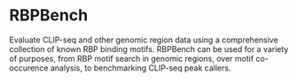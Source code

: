# RBPBench
Evaluate CLIP-seq and other genomic region data using a comprehensive collection of known RBP binding motifs. RBPBench can be used for a variety of
purposes, from RBP motif search in genomic regions, over motif co-occurence analysis, to benchmarking CLIP-seq peak callers.
